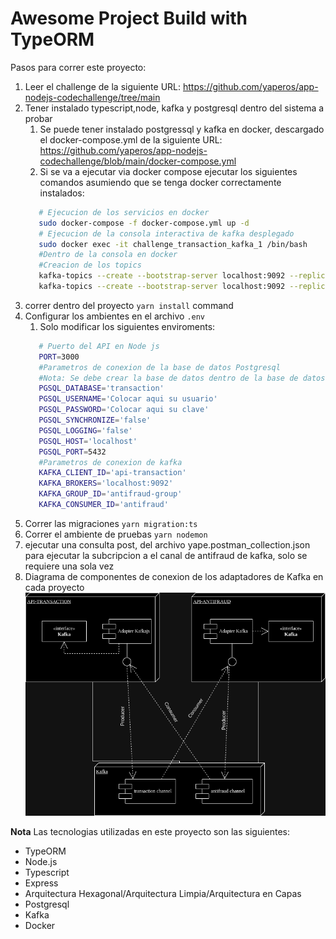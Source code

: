 # Awesome Project Build with TypeORM

Pasos para correr este proyecto:

1. Leer el challenge de la siguiente URL: https://github.com/yaperos/app-nodejs-codechallenge/tree/main
2. Tener instalado typescript,node, kafka y postgresql dentro del sistema a probar
   1. Se puede tener instalado postgressql y kafka en docker, descargado el docker-compose.yml de la siguiente URL: https://github.com/yaperos/app-nodejs-codechallenge/blob/main/docker-compose.yml
   2. Si se va a ejecutar via docker compose ejecutar los siguientes comandos asumiendo que se tenga docker correctamente instalados:
   ```bash
      # Ejecucion de los servicios en docker
      sudo docker-compose -f docker-compose.yml up -d
      # Ejecucion de la consola interactiva de kafka desplegado
      sudo docker exec -it challenge_transaction_kafka_1 /bin/bash
      #Dentro de la consola en docker
      #Creacion de los topics
      kafka-topics --create --bootstrap-server localhost:9092 --replication-factor 1 partitions 1 --topic transaction
      kafka-topics --create --bootstrap-server localhost:9092 --replication-factor 1 partitions 1 --topic antifraud
   ```
3. correr dentro del proyecto `yarn install` command
4. Configurar los ambientes en el archivo `.env`
   1. Solo modificar los siguientes enviroments:
   ```bash
      # Puerto del API en Node js
      PORT=3000
      #Parametros de conexion de la base de datos Postgresql
      #Nota: Se debe crear la base de datos dentro de la base de datos bajo el nombre "transaction"
      PGSQL_DATABASE='transaction'
      PGSQL_USERNAME='Colocar aqui su usuario'
      PGSQL_PASSWORD='Colocar aqui su clave'
      PGSQL_SYNCHRONIZE='false'
      PGSQL_LOGGING='false'
      PGSQL_HOST='localhost'
      PGSQL_PORT=5432
      #Parametros de conexion de kafka
      KAFKA_CLIENT_ID='api-transaction'
      KAFKA_BROKERS='localhost:9092'
      KAFKA_GROUP_ID='antifraud-group'
      KAFKA_CONSUMER_ID='antifraud'
   ```
5. Correr las migraciones `yarn migration:ts`
6. Correr el ambiente de pruebas `yarn nodemon`
7. ejecutar una consulta post, del archivo yape.postman_collection.json para ejecutar la subcripcion a el canal de antifraud de kafka, solo se requiere una sola vez
8. Diagrama de componentes de conexion de los adaptadores de Kafka en cada proyecto
   ![Alt text](https://github.com/fabpin/yape-transaction/blob/main/diagrama_de_componentes_de_yape_kafka_challenge.png?raw=true "Optional title")

**Nota** Las tecnologias utilizadas en este proyecto son las siguientes:
- TypeORM
- Node.js
- Typescript
- Express
- Arquitectura Hexagonal/Arquitectura Limpia/Arquitectura en Capas
- Postgresql
- Kafka
- Docker

